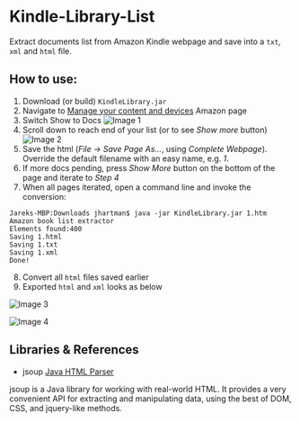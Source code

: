 # Kindle-Library-List
Extract documents list from Amazon Kindle webpage and save into a `txt`, `xml` and `html` file.

## How to use:

1. Download (or build) `KindleLibrary.jar`
2. Navigate to [Manage your content and devices](https://www.amazon.com/mn/dcw/myx.html/ref=nav_youraccount_myk) Amazon page
3. Switch Show to Docs
![Image 1](https://cloud.githubusercontent.com/assets/964833/18419183/9b19b5bc-7855-11e6-8676-bc986ac2f63b.png)
4. Scroll down to reach end of your list (or to see _Show more_ button)
![Image 2](https://cloud.githubusercontent.com/assets/964833/18419184/9b1e2f48-7855-11e6-9b14-09a98112d3a1.png)
5. Save the html (_File_ -> _Save Page As..._, using _Complete Webpage_). Override the default filename with an easy name, e.g. _1_.
6. If more docs pending, press _Show More_ button on the bottom of the page and iterate to _Step 4_
7. When all pages iterated, open a command line and invoke the conversion:

```
Jareks-MBP:Downloads jhartman$ java -jar KindleLibrary.jar 1.htm
Amazon book list extractor
Elements found:400
Saving 1.html
Saving 1.txt
Saving 1.xml
Done!
```

8. Convert all `html` files saved earlier
9. Exported `html` and `xml` looks as below

![Image 3](https://cloud.githubusercontent.com/assets/964833/18419185/9b215c68-7855-11e6-9250-89ec957a3177.png)

![Image 4](https://cloud.githubusercontent.com/assets/964833/18419186/9b27968c-7855-11e6-8192-783c715a9754.png)

## Libraries & References

* jsoup [Java HTML Parser](https://jsoup.org/)

jsoup is a Java library for working with real-world HTML. It provides a very convenient API for extracting and manipulating data, using the best of DOM, CSS, and jquery-like methods.